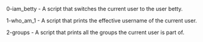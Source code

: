 0-iam_betty - A script that switches the current user to the user betty.

1-who_am_1 - A script that prints the effective username of the current user.

2-groups - A script that prints all the groups the current user is part of.
